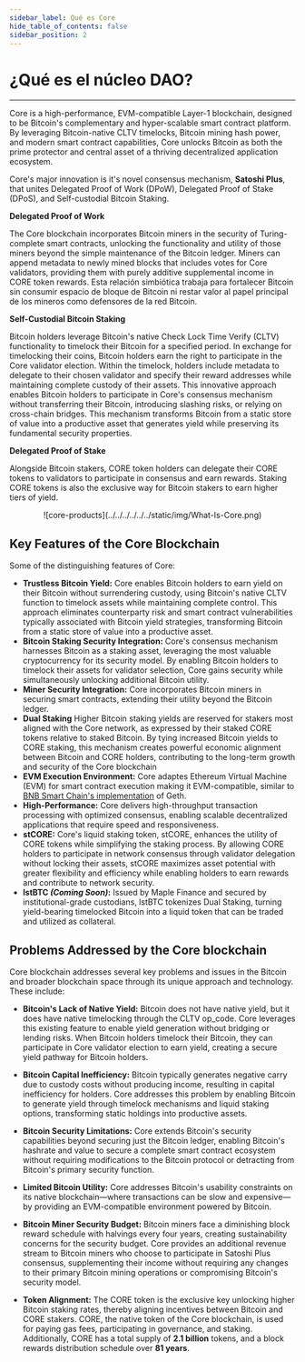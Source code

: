 ```yaml
---
sidebar_label: Qué es Core
hide_table_of_contents: false
sidebar_position: 2
---
```


# ¿Qué es el núcleo DAO?

---

Core is a high-performance, EVM-compatible Layer-1 blockchain, designed to be Bitcoin's complementary and hyper-scalable smart contract platform. By leveraging Bitcoin-native CLTV timelocks, Bitcoin mining hash power, and modern smart contract capabilities, Core unlocks Bitcoin as both the prime protector and central asset of a thriving decentralized application ecosystem.

Core's major innovation is it's novel consensus mechanism, **Satoshi Plus**, that unites Delegated Proof of Work (DPoW), Delegated Proof of Stake (DPoS), and Self-custodial Bitcoin Staking.

**Delegated Proof of Work**

The Core blockchain incorporates Bitcoin miners in the security of Turing-complete smart contracts, unlocking the functionality and utility of those miners beyond the simple maintenance of the Bitcoin ledger. Miners can append metadata to newly mined blocks that includes votes for Core validators, providing them with purely additive supplemental income in CORE token rewards. Esta relación simbiótica trabaja para fortalecer Bitcoin sin consumir espacio de bloque de Bitcoin ni restar valor al papel principal de los mineros como defensores de la red Bitcoin.

**Self-Custodial Bitcoin Staking**

Bitcoin holders leverage Bitcoin's native Check Lock Time Verify (CLTV) functionality to timelock their Bitcoin for a specified period. In exchange for timelocking their coins, Bitcoin holders earn the right to participate in the Core validator election. Within the timelock, holders include metadata to delegate to their chosen validator and specify their reward addresses while maintaining complete custody of their assets. This innovative approach enables Bitcoin holders to participate in Core's consensus mechanism without transferring their Bitcoin, introducing slashing risks, or relying on cross-chain bridges. This mechanism transforms Bitcoin from a static store of value into a productive asset that generates yield while preserving its fundamental security properties.

**Delegated Proof of Stake**

Alongside Bitcoin stakers, CORE token holders can delegate their CORE tokens to validators to participate in consensus and earn rewards. Staking CORE tokens is also the exclusive way for Bitcoin stakers to earn higher tiers of yield.

<p align="center">
![core-products](../../../../../../static/img/What-Is-Core.png)
</p>

## Key Features of the Core Blockchain

Some of the distinguishing features of Core:

- **Trustless Bitcoin Yield:** Core enables Bitcoin holders to earn yield on their Bitcoin without surrendering custody, using Bitcoin's native CLTV function to timelock assets while maintaining complete control. This approach eliminates counterparty risk and smart contract vulnerabilities typically associated with Bitcoin yield strategies, transforming Bitcoin from a static store of value into a productive asset.
- **Bitcoin Staking Security Integration:** Core's consensus mechanism harnesses Bitcoin as a staking asset, leveraging the most valuable cryptocurrency for its security model. By enabling Bitcoin holders to timelock their assets for validator selection, Core gains security while simultaneously unlocking additional Bitcoin utility.
- **Miner Security Integration:** Core incorporates Bitcoin miners in securing smart contracts, extending their utility beyond the Bitcoin ledger.
- **Dual Staking** Higher Bitcoin staking yields are reserved for stakers most aligned with the Core network, as expressed by their staked CORE tokens relative to staked Bitcoin. By tying increased Bitcoin yields to CORE staking, this mechanism creates powerful economic alignment between Bitcoin and CORE holders, contributing to the long-term growth and security of the Core blockchain
- **EVM Execution Environment:** Core adaptes Ethereum Virtual Machine (EVM) for smart contract execution making it EVM-compatible, similar to [BNB Smart Chain's implementation](https://github.com/bnb-chain/bsc) of Geth.
- **High-Performance:** Core delivers high-throughput transaction processing with optimized consensus, enabling scalable decentralized applications that require speed and responsiveness.
- **stCORE:** Core's liquid staking token, stCORE, enhances the utility of CORE tokens while simplifying the staking process. By allowing CORE holders to participate in network consensus through validator delegation without locking their assets, stCORE maximizes asset potential with greater flexibility and efficiency while enabling holders to earn rewards and contribute to network security.
- **lstBTC _(Coming Soon)_:** Issued by Maple Finance and secured by institutional-grade custodians, lstBTC tokenizes Dual Staking, turning yield-bearing timelocked Bitcoin into a liquid token that can be traded and utilized as collateral.

## Problems Addressed by the Core blockchain

Core blockchain addresses several key problems and issues in the Bitcoin and broader blockchain space through its unique approach and technology. These include:

- **Bitcoin's Lack of Native Yield:** Bitcoin does not have native yield, but it does have native timelocking through the CLTV op_code. Core leverages this existing feature to enable yield generation without bridging or lending risks. When Bitcoin holders timelock their Bitcoin, they can participate in Core validator election to earn yield, creating a secure yield pathway for Bitcoin holders.

- **Bitcoin Capital Inefficiency:** Bitcoin typically generates negative carry due to custody costs without producing income, resulting in capital inefficiency for holders. Core addresses this problem by enabling Bitcoin to generate yield through timelock mechanisms and liquid staking options, transforming static holdings into productive assets​.

- **Bitcoin Security Limitations:** Core extends Bitcoin's security capabilities beyond securing just the Bitcoin ledger, enabling Bitcoin's hashrate and value to secure a complete smart contract ecosystem without requiring modifications to the Bitcoin protocol or detracting from Bitcoin's primary security function​.

- **Limited Bitcoin Utility:** Core addresses Bitcoin's usability constraints on its native blockchain—where transactions can be slow and expensive—by providing an EVM-compatible environment powered by Bitcoin.

- **Bitcoin Miner Security Budget:** Bitcoin miners face a diminishing block reward schedule with halvings every four years, creating sustainability concerns for the security budget. Core provides an additional revenue stream to Bitcoin miners who choose to participate in Satoshi Plus consensus, supplementing their income without requiring any changes to their primary Bitcoin mining operations or compromising Bitcoin's security model.

- **Token Alignment:** The CORE token is the exclusive key unlocking higher Bitcoin staking rates, thereby aligning incentives between Bitcoin and CORE stakers. CORE, the native token of the Core blockchain, is used for paying gas fees, participating in governance, and staking. Additionally, CORE has a total supply of **2.1 billion** tokens, and a block rewards distribution schedule over **81 years**.